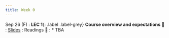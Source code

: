 ```yaml
---
title: Week 0 
---
```



Sep 26 (F)
: **LEC 1**{: .label .label-grey} **Course overview and expectations** 🎥  
    : [Slides](.)
: Readings 📖
: * TBA
